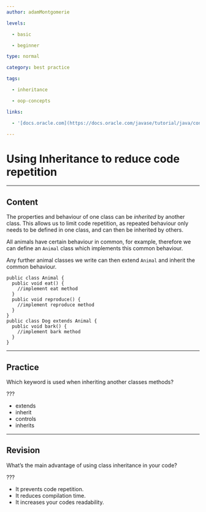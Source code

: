 ```yaml
---
author: adamMontgomerie

levels:

  - basic

  - beginner

type: normal

category: best practice

tags:

  - inheritance

  - oop-concepts

links:

  - '[docs.oracle.com](https://docs.oracle.com/javase/tutorial/java/concepts/inheritance.html)'

---
```


# Using Inheritance to reduce code repetition

---
## Content

The properties and behaviour of one class can be *inherited* by another class. This allows us to limit code repetition, as repeated behaviour only needs to be defined in one class, and can then be inherited by others.

All animals have certain behaviour in common, for example, therefore we can define an `Animal` class which implements this common behaviour. 

Any further animal classes we write can then extend `Animal` and inherit the common behaviour.

```
public class Animal {
  public void eat() {
    //implement eat method
  }
  public void reproduce() {
    //implement reproduce method
  }
}
public class Dog extends Animal {
  public void bark() {
    //implement bark method
  }
}
```

---
## Practice

Which keyword is used when inheriting another classes methods? 

???

* extends
* inherit
* controls
* inherits

---
## Revision

What’s the main advantage of using class inheritance in your code? 

???

* It prevents code repetition.
* It reduces compilation time.
* It increases your codes readability.

